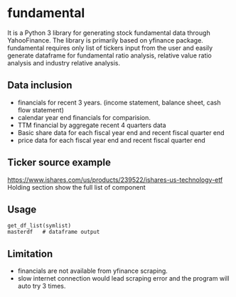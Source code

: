 # fundamental
It is a Python 3 library for generating stock fundamental data through YahooFinance.
The library is primarily based on yfinance package. fundamental requires only list of tickers input from the user and easily generate dataframe for fundamental ratio analysis, relative value ratio analysis and industry relative analysis.

## Data inclusion
- financials for recent 3 years. (income statement, balance sheet, cash flow statement)
- calendar year end financials for comparision.
- TTM financial by aggregate recent 4 quarters data
- Basic share data for each fiscal year end and recent fiscal quarter end
- price data for each fiscal year end and recent fiscal quarter end

## Ticker source example
https://www.ishares.com/us/products/239522/ishares-us-technology-etf
Holding section show the full list of component

## Usage
```
get_df_list(symlist)
masterdf   # dataframe output

```

## Limitation
- financials are not available from yfinance scraping. 
- slow internet connection would lead scraping error and the program will auto try 3 times. 
